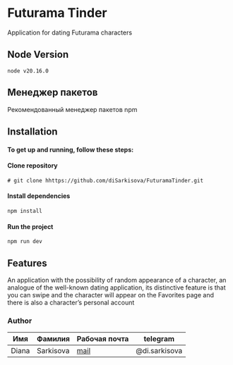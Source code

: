 # Futurama Tinder
Application for dating Futurama characters

## Node Version
    node v20.16.0

## Менеджер пакетов

Рекомендованный менеджер пакетов npm

## Installation
#### To get up and running, follow these steps:
#### Clone repository
    # git clone hhttps://github.com/diSarkisova/FuturamaTinder.git
#### Install dependencies
    npm install
#### Run the project
    npm run dev

## Features
An application with the possibility of random appearance of a character, an analogue of the well-known dating application, its distinctive feature is that you can swipe and the character will appear on the Favorites page and there is also a character’s personal account

### Author

| Имя   | Фамилия   | Рабочая почта                                | telegram      |
|-------|-----------|----------------------------------------------|---------------|
| Diana | Sarkisova | [mail](diana.sarkisova1999@gmail.com) | @di.sarkisova | 
 